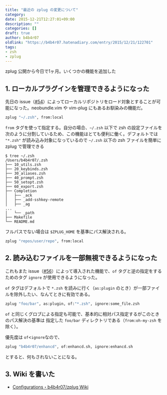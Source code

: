 ```yaml
---
title: "最近の zplug の変更について"
category:
date: 2015-12-21T12:27:01+09:00
description: ""
categories: []
draft: true
author: b4b4r07
oldlink: "https://b4b4r07.hatenadiary.com/entry/2015/12/21/122701"
tags:
- zsh
- zplug
---
```


zplug 公開から今日で1ヶ月。いくつかの機能を追加した

## 1. ローカルプラグインを管理できるようになった

先日の issue（[#54](https://github.com/b4b4r07/zplug/issues/54)）によってローカルリポジトリをロード対象とすることが可能になった。neobundle.vim や vim-plug にもあるお馴染みの機能だ。

```sh
zplug "~/.zsh", from:local
```

`from` タグを使って指定する。自分の場合、`~/.zsh` 以下で zsh の設定ファイルを次のように分割しているため、この機能はとても便利に働く。デフォルトでは `"*.zsh"` が読み込み対象になっているので `~/.zsh` 以下の zsh ファイルを簡単に zplug で管理できる

```console
$ tree ~/.zsh
/Users/b4b4r07/.zsh
├── 10_utils.zsh
├── 20_keybinds.zsh
├── 30_aliases.zsh
├── 40_prompt.zsh
├── 50_setopt.zsh
├── 60_export.zsh
├── Completion
│   ├── _ack
│   ├── _add-sshkey-remote
│   ├── _ag
...
│   └── _path
├── Makefile
└── README.md
```

フルパスでない場合は `$ZPLUG_HOME` を基準にパス解決される。

```sh
zplug "repos/user/repo", from:local
```

## 2. 読み込むファイルを一部無視できるようになった

これもまた issue（[#56](https://github.com/b4b4r07/zplug/issues/56)）によって導入された機能で、`of` タグと逆の指定をするためのタグ `ignore` が使用できるようになった。

`of` タグはデフォルトで `*.zsh` を読みに行く（`as:plugin` のとき）が一部ファイルを除外したい、なんてときに有効である。

```sh
zplug "foo/bar", as:plugin, of:"*.zsh", ignore:some_file.zsh
```

`of` と同じくグロブによる指定も可能で、基本的に相対パス指定するがこのときのパス解決の基準は 指定した `foo/bar` ディレクトリである（`from:oh-my-zsh` を除く）。

優先度は `of`<`ignore`なので、

```sh
zplug "b4b4r07/enhancd", of:enhancd.sh, ignore:enhancd.sh
```

とすると、何もされないことになる。

## 3. Wiki を書いた

- [Configurations・b4b4r07/zplug Wiki](https://github.com/b4b4r07/zplug/wiki/Configurations)
